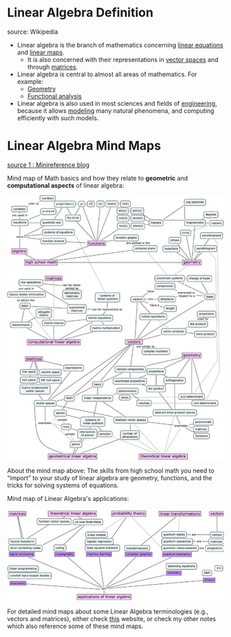 
# Linear Algebra Definition

source: Wikipedia

* Linear algebra is the branch of mathematics concerning [linear equations](https://en.wikipedia.org/wiki/Linear_equation "Linear equation") and [linear maps](https://en.wikipedia.org/wiki/Linear_map). 
	* It is also concerned with their representations in [vector spaces](https://en.wikipedia.org/wiki/Vector_space "Vector space") and through [matrices](https://en.wikipedia.org/wiki/Matrix_(mathematics) "Matrix (mathematics)").
* Linear algebra is central to almost all areas of mathematics. For example:
	* [Geometry](https://en.wikipedia.org/wiki/Geometry "Geometry")
	* [Functional analysis](https://en.wikipedia.org/wiki/Functional_analysis "Functional analysis")
* Linear algebra is also used in most sciences and fields of [engineering](https://en.wikipedia.org/wiki/Engineering "Engineering"), because it allows [modeling](https://en.wikipedia.org/wiki/Mathematical_model "Mathematical model") many natural phenomena, and computing efficiently with such models.


# Linear Algebra Mind Maps

[source 1 : Minireference blog](https://minireference.com/blog/linear-algebra-concept-maps/)

Mind map of Math basics and how they relate to **geometric** and **computational aspects** of linear algebra:

![](Media-Temp/Pasted%20image%2020231202141300.png)

About the mind map above: The skills from high school math you need to “import” to your study of linear algebra are geometry, functions, and the tricks for solving systems of equations.

Mind map of Linear Algebra's applications:

![](Media-Temp/Pasted%20image%2020231202141631.png)

For detailed mind maps about some Linear Algebra terminologies (e.g., vectors and matrices), either check [this](https://sites.oxy.edu/ron/math/214/) website, or check my other notes which also reference some of these mind maps. 